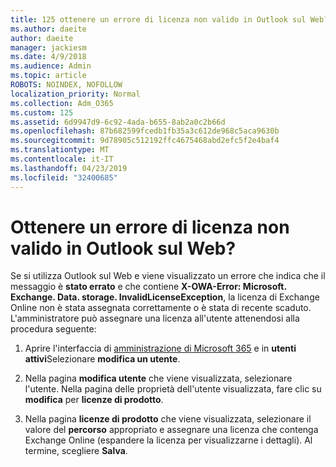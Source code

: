 ```yaml
---
title: 125 ottenere un errore di licenza non valido in Outlook sul Web?
ms.author: daeite
author: daeite
manager: jackiesm
ms.date: 4/9/2018
ms.audience: Admin
ms.topic: article
ROBOTS: NOINDEX, NOFOLLOW
localization_priority: Normal
ms.collection: Adm_O365
ms.custom: 125
ms.assetid: 6d9947d9-6c92-4ada-b655-8ab2a0c2b66d
ms.openlocfilehash: 87b682599fcedb1fb35a3c612de968c5aca9630b
ms.sourcegitcommit: 9d78905c512192ffc4675468abd2efc5f2e4baf4
ms.translationtype: MT
ms.contentlocale: it-IT
ms.lasthandoff: 04/23/2019
ms.locfileid: "32400685"
---
```

# <a name="getting-an-invalid-license-error-in-outlook-on-the-web"></a>Ottenere un errore di licenza non valido in Outlook sul Web?

Se si utilizza Outlook sul Web e viene visualizzato un errore che indica che il messaggio è **stato errato** e che contiene **X-OWA-Error: Microsoft. Exchange. Data. storage. InvalidLicenseException**, la licenza di Exchange Online non è stata assegnata correttamente o è stata di recente scaduto. L'amministratore può assegnare una licenza all'utente attenendosi alla procedura seguente:
  
1. Aprire l'interfaccia di [amministrazione di Microsoft 365](https://portal.office.com/adminportal/home#/homepage) e in **utenti attivi**Selezionare **modifica un utente**.
    
2. Nella pagina **modifica utente** che viene visualizzata, selezionare l'utente. Nella pagina delle proprietà dell'utente visualizzata, fare clic su **modifica** per **licenze di prodotto**.
    
3. Nella pagina **licenze di prodotto** che viene visualizzata, selezionare il valore del **percorso** appropriato e assegnare una licenza che contenga Exchange Online (espandere la licenza per visualizzarne i dettagli). Al termine, scegliere **Salva**.
    

